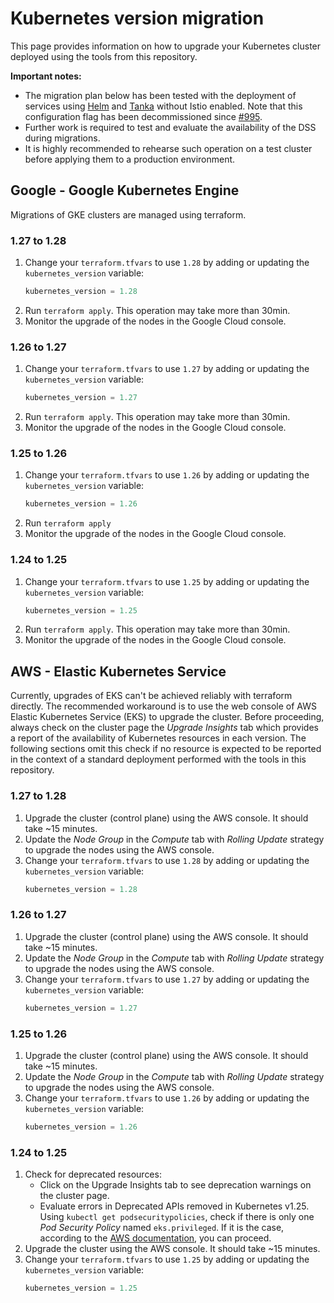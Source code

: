 # Kubernetes version migration

This page provides information on how to upgrade your Kubernetes cluster deployed using the
tools from this repository.

**Important notes:**

- The migration plan below has been tested with the deployment of services using [Helm](services/helm-charts) and [Tanka](../build/deploy) without Istio enabled. Note that this configuration flag has been decommissioned since [#995](https://github.com/interuss/dss/pull/995).
- Further work is required to test and evaluate the availability of the DSS during migrations.
- It is highly recommended to rehearse such operation on a test cluster before applying them to a production environment.

## Google - Google Kubernetes Engine

Migrations of GKE clusters are managed using terraform.

### 1.27 to 1.28

1. Change your `terraform.tfvars` to use `1.28` by adding or updating the `kubernetes_version` variable:
   ```terraform
   kubernetes_version = 1.28
   ```
2. Run `terraform apply`. This operation may take more than 30min.
3. Monitor the upgrade of the nodes in the Google Cloud console.

### 1.26 to 1.27

1. Change your `terraform.tfvars` to use `1.27` by adding or updating the `kubernetes_version` variable:
   ```terraform
   kubernetes_version = 1.27
   ```
2. Run `terraform apply`. This operation may take more than 30min.
3. Monitor the upgrade of the nodes in the Google Cloud console.

### 1.25 to 1.26

1. Change your `terraform.tfvars` to use `1.26` by adding or updating the `kubernetes_version` variable:
   ```terraform
   kubernetes_version = 1.26
   ```
2. Run `terraform apply`
3. Monitor the upgrade of the nodes in the Google Cloud console.

### 1.24 to 1.25

1. Change your `terraform.tfvars` to use `1.25` by adding or updating the `kubernetes_version` variable:
   ```terraform
   kubernetes_version = 1.25
   ```
2. Run `terraform apply`. This operation may take more than 30min.
3. Monitor the upgrade of the nodes in the Google Cloud console.

## AWS - Elastic Kubernetes Service

Currently, upgrades of EKS can't be achieved reliably with terraform directly. The recommended workaround is to
use the web console of AWS Elastic Kubernetes Service (EKS) to upgrade the cluster.
Before proceeding, always check on the cluster page the *Upgrade Insights* tab which provides a report of the
availability of Kubernetes resources in each version. The following sections omit this check if no resource is
expected to be reported in the context of a standard deployment performed with the tools in this repository.

### 1.27 to 1.28

1. Upgrade the cluster (control plane) using the AWS console. It should take ~15 minutes.
2. Update the *Node Group* in the *Compute* tab with *Rolling Update* strategy to upgrade the nodes using the AWS console.
3. Change your `terraform.tfvars` to use `1.28` by adding or updating the `kubernetes_version` variable:
   ```terraform
   kubernetes_version = 1.28
   ```
   
### 1.26 to 1.27

1. Upgrade the cluster (control plane) using the AWS console. It should take ~15 minutes.
2. Update the *Node Group* in the *Compute* tab with *Rolling Update* strategy to upgrade the nodes using the AWS console.
3. Change your `terraform.tfvars` to use `1.27` by adding or updating the `kubernetes_version` variable:
   ```terraform
   kubernetes_version = 1.27
   ```
   
### 1.25 to 1.26

1. Upgrade the cluster (control plane) using the AWS console. It should take ~15 minutes.
2. Update the *Node Group* in the *Compute* tab with *Rolling Update* strategy to upgrade the nodes using the AWS console.
3. Change your `terraform.tfvars` to use `1.26` by adding or updating the `kubernetes_version` variable:
   ```terraform
   kubernetes_version = 1.26
   ```
   
### 1.24 to 1.25

1. Check for deprecated resources:
    - Click on the Upgrade Insights tab to see deprecation warnings on the cluster page.
    - Evaluate errors in Deprecated APIs removed in Kubernetes v1.25. Using `kubectl get podsecuritypolicies`,
      check if there is only one *Pod Security Policy* named `eks.privileged`. If it is the case,
      according to the [AWS documentation](https://docs.aws.amazon.com/eks/latest/userguide/pod-security-policy-removal-faq.html), you can proceed.
2. Upgrade the cluster using the AWS console. It should take ~15 minutes.
3. Change your `terraform.tfvars` to use `1.25` by adding or updating the `kubernetes_version` variable:
   ```terraform
   kubernetes_version = 1.25
   ```
